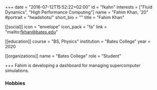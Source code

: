 +++
date = "2016-07-12T15:52:22+02:00"
id = "fkahn"
interests = ["Fluid Dynamics", "High Performance Computing"]
name = "Fahim Khan, '20"
#portrait = "headshots/"
short_bio = ""
title = "Fahim Khan"

[[social]]
    icon = "envelope"
    icon_pack = "fa"
    link = "mailto:fkhan@bates.edu"

[[education]]
    course = "BS, Physics"
    institution = "Bates College"
    year = 2020

[[organizations]]
    name = "Bates College"
    role = "Student"

+++ 
Fahim is developing a dashboard for managing supercomputer simulations.

### Hobbies

